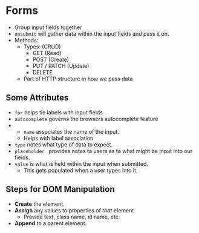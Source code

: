 # Forms
- Group input fields together
- ```onsubmit``` will gather data within the input fields and pass it on.
- Methods:
  - Types: (CRUD)
    - GET (Read)
    - POST (Create)
    - PUT / PATCH (Update)
    - DELETE
  - Part of HTTP structure in how we pass data


## Some Attributes
- ```for``` helps tie labels with input fields
- ```autocomplete``` governs the browsers autocomplete feature
- - ```name``` associates the name of the input.
  - Helps with label association
- ```type``` notes what type of data to expect.
- ```placeholder ```  provides notes to users as to what might be input into our fields.
- ```value``` is what is held within the input when submitted.
  - This gets populated when a user types into it.


<!-- CLASS LIVESHARE LINK: -->
<!-- https://prod.liveshare.vsengsaas.visualstudio.com/join?81B4FC894DDAA25235E9F24B9C26DF847016 -->

<!-- video back at ~1:50 -->

## Steps for DOM Manipulation
- **Create** the element.
- **Assign** any values to properties of *that* element
  - Provide text, class name, id name, etc.
- **Append** to a parent element.


<!--  idea of writing out the pseudo code.... sectioning it all up ... etc  to figure out the best way to build out the  ... step by step   ? chronological? -->
